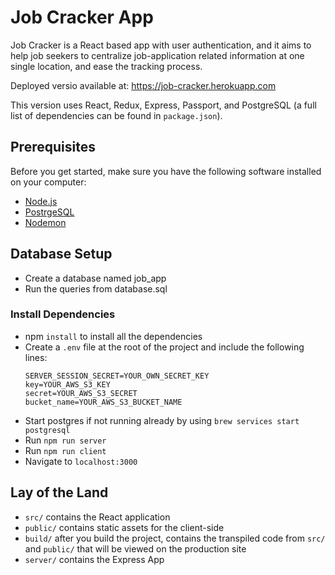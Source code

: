 # Job Cracker App

Job Cracker is a React based app with user authentication, and it aims to help job seekers to centralize job-application related information at one single location, and ease the tracking process.

Deployed versio available at: https://job-cracker.herokuapp.com

This version uses React, Redux, Express, Passport, and PostgreSQL (a full list of dependencies can be found in `package.json`).

## Prerequisites

Before you get started, make sure you have the following software installed on your computer:

- [Node.js](https://nodejs.org/en/)
- [PostrgeSQL](https://www.postgresql.org/)
- [Nodemon](https://nodemon.io/)

## Database Setup
- Create a database named job_app
- Run the queries from database.sql

### Install Dependencies
* npm `install` to install all the dependencies
* Create a `.env` file at the root of the project and include the following lines:
    ```
    SERVER_SESSION_SECRET=YOUR_OWN_SECRET_KEY
    key=YOUR_AWS_S3_KEY
    secret=YOUR_AWS_S3_SECRET
    bucket_name=YOUR_AWS_S3_BUCKET_NAME
    ```
* Start postgres if not running already by using `brew services start postgresql`
* Run `npm run server`
* Run `npm run client`
* Navigate to `localhost:3000`

## Lay of the Land

* `src/` contains the React application
* `public/` contains static assets for the client-side
* `build/` after you build the project, contains the transpiled code from `src/` and `public/` that will be viewed on the production site
* `server/` contains the Express App

